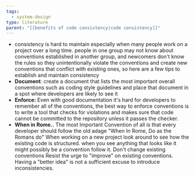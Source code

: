 ```yaml
---
tags:
  - system-design
type: literature
parent: "[[benefits of code consistency|code consistency]]"
---
```


- consistency is hard to maintain especially when many people work on a project over a long time. people in one group may not know about conventions established in another group, and newcomers don't know the rules so they unintentionally violate the conventions and create new conventions that conflict with existing ones, so here are a few tips to establish and maintain consistency
- **Document**: create a document that lists the most important overall conventions such as coding style guidelines and place that document in a spot where developers are likely to see it
- **Enforce:** Even with good documentation it's hard for developers to remember all of the conventions, the best way to enforce conventions is to write a tool that checks for violations and makes sure that code cannot be committed to the repository unless it passes the checker.
- **When in Rome..** The most Important Convention of all is that every developer should follow the old adage "When In Rome, Do as the Romans do" When working on a new project look around to see how the existing code is structured. when you see anything that looks like it might possibly be a convention follow it. Don't change existing conventions Resist the urge to "improve" on existing conventions. Having a "better idea" is not a sufficient excuse to introduce inconsistencies.